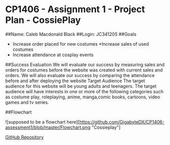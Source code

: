 # CP1406 - Assignment 1 - Project Plan - CossiePlay
##Name: Caleb Macdonald Black
##Login: JC341205
##Goals
  * Increase order placed for new costumes
  *Increase sales of used costumes
  * Increase attendance at cosplay events

##Success Evaluation
We will evaluate our success by measuring sales and orders for costumes before the website was created with current sales and orders. We will also evaluate our success by comparing the attendance before and after deploying the website
Target Audience
The target audience for this website will be young adults and teenagers. The target audience will have interests in one or more of the following categories such as costume play, roleplaying, anime, manga,comic books, cartoons, video games and tv series.

##Flowchart

![supposed to be a flowchart here][https://github.com/GigabyteDX/CP1406-assessment1/blob/master/Flowchart.png "Cossieplay"]

[GitHub Repository](https://github.com/GigabyteDX/CP1406-assessment1.git)